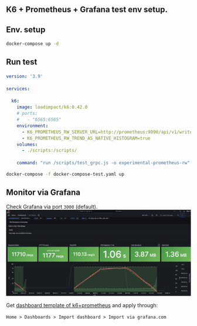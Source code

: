 ## K6 + Prometheus + Grafana test env setup.


## Env. setup
```bash
docker-compose up -d
```

## Run test

```yaml
version: '3.9'

services:

  k6:
    image: loadimpact/k6:0.42.0
    # ports:
    #   - "6565:6565"
    environment:
      - K6_PROMETHEUS_RW_SERVER_URL=http://prometheus:9090/api/v1/write
      - K6_PROMETHEUS_RW_TREND_AS_NATIVE_HISTOGRAM=true
    volumes:
      - ./scripts:/scripts/

    command: "run /scripts/test_grpc.js -o experimental-prometheus-rw" # << change script file based on protocols

```

```bash
docker-compose -f docker-compose-test.yaml up

```

## Monitor via Grafana
Check Grafana via port `3000` (default).   
![grafana image](/asset/grafana.png)

Get [dashboard template of k6+prometheus](https://grafana.com/grafana/dashboards/18030-official-k6-test-result/) and apply through:

`Home > Dashboards > Import dashboard > Import via grafana.com`

